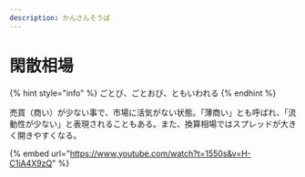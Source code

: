 ```yaml
---
description: かんさんそうば
---
```


# 閑散相場

{% hint style="info" %}
ごとび、ごとおび、ともいわれる
{% endhint %}

売買（商い）が少ない事で、市場に活気がない状態。「薄商い」とも呼ばれ、「流動性が少ない」と表現されることもある。また、換算相場ではスプレッドが大きく開きやすくなる。



{% embed url="https://www.youtube.com/watch?t=1550s&v=H-C1iA4X9zQ" %}
